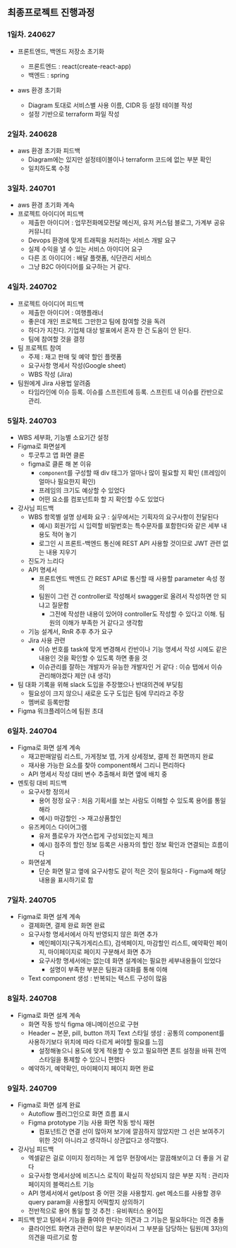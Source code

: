 ## 최종프로젝트 진행과정

### 1일차. 240627
- 프론트엔드, 백엔드 저장소 초기화
  - 프론트엔드 : react(create-react-app)
  - 백엔드 : spring

- aws 환경 초기화
  - Diagram 토대로 서비스별 사용 이름, CIDR 등 설정 테이블 작성
  - 설정 기반으로 terraform 파일 작성

### 2일차. 240628
- aws 환경 초기화 피드백
  - Diagram에는 있지만 설정테이블이나 terraform 코드에 없는 부분 확인
  - 일치하도록 수정

### 3일차. 240701
- aws 환경 초기화 계속
- 프로젝트 아이디어 피드백
  - 제출한 아이디어 : 업무전화메모전달 메신저, 유저 커스텀 블로그, 가계부 공유 커뮤니티
  - Devops 환경에 맞게 트래픽을 처리하는 서비스 개발 요구
  - 실제 수익을 낼 수 있는 서비스 아이디어 요구
  - 다른 조 아이디어 : 배달 플랫폼, 식단관리 서비스
  - 그냥 B2C 아이디어를 요구하는 거 같다.

### 4일차. 240702
- 프로젝트 아이디어 피드백
  - 제출한 아이디어 : 여행플래너
  - 좋은데 개인 프로젝트 그만한고 팀에 참여할 것을 독려
  - 하다가 지친다. 기업체 대상 발표에서 혼자 한 건 도움이 안 된다.
  - 팀에 참여할 것을 결정
- 팀 프로젝트 참여
  - 주제 : 재고 판매 및 예약 할인 플랫폼
  - 요구사항 명세서 작성(Google sheet)
  - WBS 작성 (Jira)
- 팀원에게 Jira 사용법 알려줌
  - 타임라인에 이슈 등록. 이슈를 스프린트에 등록. 스프린트 내 이슈를 칸반으로 관리.

### 5일차. 240703
- WBS 세부화, 기능별 소요기간 설정
- Figma로 화면설계
  - 투굿투고 앱 화면 클론
  - figma로 클론 해 본 이유
    - `component`를 구성할 때 div 태그가 얼마나 많이 필요할 지 확인 (프레임이 얼마나 필요한지 확인)
    - 프레임의 크기도 예상할 수 있었다
    - 어떤 요소를 컴포넌트화 할 지 확인할 수도 있었다
- 강사님 피드백
  - WBS 항목별 설명 상세화 요구 : 실무에서는 기획자의 요구사항이 전달된다
    - 예시) 회원가입 시 입력할 비밀번호는 특수문자를 포함한다와 같은 세부 내용도 적어 놓기
    - 로그인 시 프론트-백엔드 통신에 REST API 사용할 것이므로 JWT 관련 없는 내용 지우기
  - 진도가 느리다
  - API 명세서
    - 프론트엔드 백엔드 간 REST API로 통신할 때 사용할 parameter 속성 정의
    - 팀원이 그런 건 controller로 작성해서 swagger로 올려서 작성하면 안 되냐고 질문함
      - 그전에 작성한 내용이 있어야 controller도 작성할 수 있다고 이해. 팀원의 이해가 부족한 거 같다고 생각함
  - 기능 설계서, RnR 추후 추가 요구
  - Jira 사용 관련
    - 이슈 번호를 task에 맞게 변경해서 칸반이나 기능 명세서 작성 시에도 같은 내용인 것을 확인할 수 있도록 하면 좋을 것
    - 이슈관리를 잘하는 개발자가 유능한 개발자인 거 같다 : 이슈 탭에서 이슈 관리해야겠다 제안 (내 생각)
- 팀 대화 기록을 위해 slack 도입을 주장했으나 반대의견에 부딪힘
  - 필요성이 크지 않으니 새로운 도구 도입은 팀에 무리라고 주장
  - 멤버로 등록만함
- Figma 워크플레이스에 팀원 초대

### 6일차. 240704
- Figma로 화면 설계 계속
  - 재고판매알림 리스트, 가게정보 맵, 가게 상세정보, 결제 전 화면까지 완료
  - 재사용 가능한 요소를 찾아 component해서 그리니 편리하다
  - API 명세서 작성 대비 변수 추출해서 화면 옆에 배치 중
- 멘토링 대비 피드백
  - 요구사항 정의서
    - 용어 정정 요구 : 처음 기획서를 보는 사람도 이해할 수 있도록 용어를 통일해라
    - 예시) 마감할인 -> 재고상품할인
  - 유즈케이스 다이어그램
    - 유저 플로우가 자연스럽게 구성되었는지 체크
    - 예시) 점주의 할인 정보 등록은 사용자의 할인 정보 확인과 연결되는 흐름이다
  - 화면설계
    - 단순 화면 말고 옆에 요구사항도 같이 적은 것이 필요하다 - Figma에 해당 내용을 표시하기로 함

### 7일차. 240705
- Figma로 화면 설계 계속
  - 결제화면, 결제 완료 화면 완료
  - 요구사항 명세서에서 아직 반영되지 않은 화면 추가
    - 메인페이지(구독가게리스트), 검색페이지, 마감할인 리스트, 예약확인 페이지, 마이페이지로 페이지 구분해서 화면 추가
    - 요구사항 명세서에는 없는데 화면 설계에는 필요한 세부내용들이 있었다
      - 설명이 부족한 부분은 팀원과 대화를 통해 이해
  - Text component 생성 : 반복되는 텍스트 구성이 많음

### 8일차. 240708
- Figma로 화면 설계 계속
  - 화면 작동 방식 figma 애니메이션으로 구현
  - Header ~ 본문, pill, button 까지 Text 스타일 생성 : 공통의 component를 사용하기보다 위치에 따라 다르게 써야할 필요를 느낌
    - 설정해놓으니 용도에 맞게 적용할 수 있고 필요하면 폰트 설정을 바꿔 전역 스타일을 통제할 수 있으니 편했다
  - 예약하기, 예약확인, 마이페이지 페이지 화면 완료

### 9일차. 240709
- Figma로 화면 설계 완료
  - Autoflow 플러그인으로 화면 흐름 표시
  - Figma prototype 기능 사용 화면 작동 방식 재현
    - 컴포넌트간 연결 선이 많아져 보기에 깔끔하지 않았지만 그 선은 보여주기 위한 것이 아니라고 생각하니 상관없다고 생각했다.
- 강사님 피드백
  - 엑셀같은 걸로 이미지 정리하는 게 업무 현장에서는 깔끔해보이고 더 좋을 거 같다
  - 요구사항 명세서상에 비즈니스 로직이 확실히 작성되지 않은 부분 지적 : 관리자 페이지의 블랙리스트 기능
  - API 명세서에서 get/post 중 어떤 것을 사용할지. get 메소드를 사용할 경우 query param을 사용할지 어떡할지 상의하기
  - 전반적으로 용어 통일 할 것 추천 : 유비쿼터스 용어집 
- 피드백 받고 팀에서 기능을 줄여야 한다는 의견과 그 기능은 필요하다는 의견 충돌
  - 클라이언트 화면과 관련이 많은 부분이라서 그 부분을 담당하는 팀원(제 3자)의 의견을 따르기로 함 